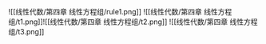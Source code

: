 ![[线性代数/第四章 线性方程组/rule1.png]]
![[线性代数/第四章 线性方程组/t1.png]]![[线性代数/第四章 线性方程组/t2.png]]
![[线性代数/第四章 线性方程组/t3.png]]
